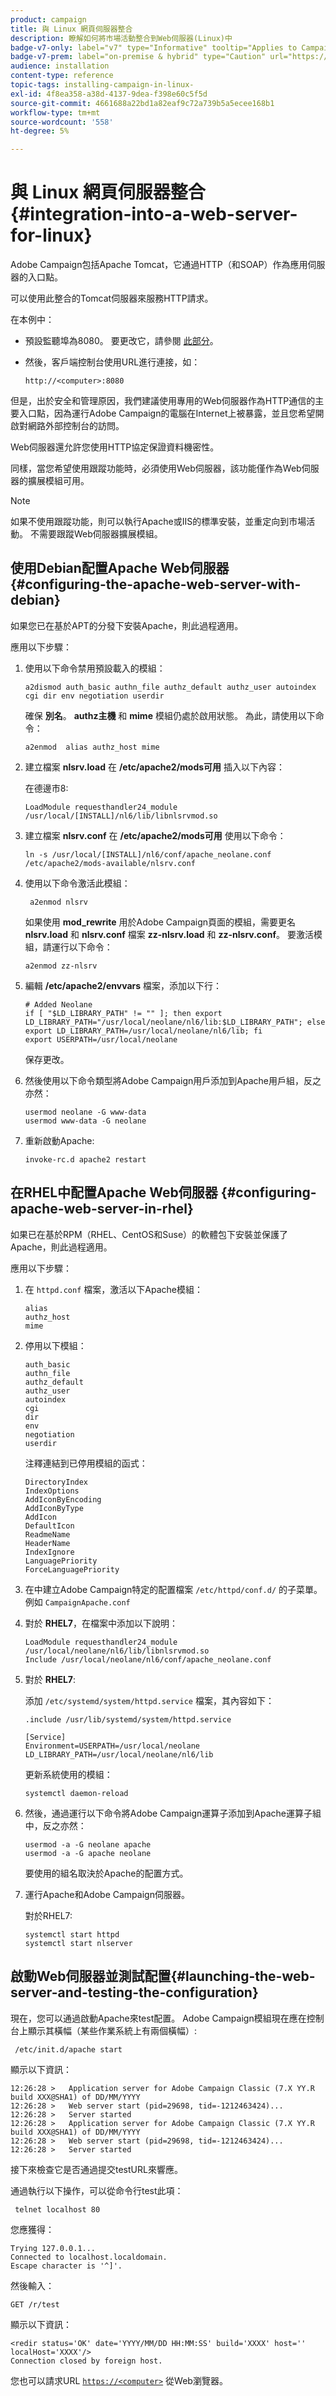 ```yaml
---
product: campaign
title: 與 Linux 網頁伺服器整合
description: 瞭解如何將市場活動整合到Web伺服器(Linux)中
badge-v7-only: label="v7" type="Informative" tooltip="Applies to Campaign Classic v7 only"
badge-v7-prem: label="on-premise & hybrid" type="Caution" url="https://experienceleague.adobe.com/docs/campaign-classic/using/installing-campaign-classic/architecture-and-hosting-models/hosting-models-lp/hosting-models.html" tooltip="Applies to on-premise and hybrid deployments only"
audience: installation
content-type: reference
topic-tags: installing-campaign-in-linux-
exl-id: 4f8ea358-a38d-4137-9dea-f398e60c5f5d
source-git-commit: 4661688a22bd1a82eaf9c72a739b5a5ecee168b1
workflow-type: tm+mt
source-wordcount: '558'
ht-degree: 5%

---
```


# 與 Linux 網頁伺服器整合{#integration-into-a-web-server-for-linux}



Adobe Campaign包括Apache Tomcat，它通過HTTP（和SOAP）作為應用伺服器的入口點。

可以使用此整合的Tomcat伺服器來服務HTTP請求。

在本例中：

* 預設監聽埠為8080。 要更改它，請參閱 [此部分](configure-tomcat.md)。
* 然後，客戶端控制台使用URL進行連接，如：

   ```
   http://<computer>:8080
   ```

但是，出於安全和管理原因，我們建議使用專用的Web伺服器作為HTTP通信的主要入口點，因為運行Adobe Campaign的電腦在Internet上被暴露，並且您希望開啟對網路外部控制台的訪問。

Web伺服器還允許您使用HTTP協定保證資料機密性。

同樣，當您希望使用跟蹤功能時，必須使用Web伺服器，該功能僅作為Web伺服器的擴展模組可用。

>[!NOTE]
>
>如果不使用跟蹤功能，則可以執行Apache或IIS的標準安裝，並重定向到市場活動。 不需要跟蹤Web伺服器擴展模組。

## 使用Debian配置Apache Web伺服器 {#configuring-the-apache-web-server-with-debian}

如果您已在基於APT的分發下安裝Apache，則此過程適用。

應用以下步驟：

1. 使用以下命令禁用預設載入的模組：

   ```
   a2dismod auth_basic authn_file authz_default authz_user autoindex cgi dir env negotiation userdir
   ```

   確保 **別名**。 **authz主機** 和 **mime** 模組仍處於啟用狀態。 為此，請使用以下命令：

   ```
   a2enmod  alias authz_host mime
   ```

1. 建立檔案 **nlsrv.load** 在 **/etc/apache2/mods可用** 插入以下內容：

   在德邊市8:

   ```
   LoadModule requesthandler24_module /usr/local/[INSTALL]/nl6/lib/libnlsrvmod.so
   ```

1. 建立檔案 **nlsrv.conf** 在 **/etc/apache2/mods可用** 使用以下命令：

   ```
   ln -s /usr/local/[INSTALL]/nl6/conf/apache_neolane.conf /etc/apache2/mods-available/nlsrv.conf
   ```

1. 使用以下命令激活此模組：

   ```
    a2enmod nlsrv
   ```

   如果使用 **mod_rewrite** 用於Adobe Campaign頁面的模組，需要更名 **nlsrv.load** 和 **nlsrv.conf** 檔案 **zz-nlsrv.load** 和 **zz-nlsrv.conf**。 要激活模組，請運行以下命令：

   ```
   a2enmod zz-nlsrv
   ```

1. 編輯 **/etc/apache2/envvars** 檔案，添加以下行：

   ```
   # Added Neolane
   if [ "$LD_LIBRARY_PATH" != "" ]; then export LD_LIBRARY_PATH="/usr/local/neolane/nl6/lib:$LD_LIBRARY_PATH"; else export LD_LIBRARY_PATH=/usr/local/neolane/nl6/lib; fi
   export USERPATH=/usr/local/neolane
   ```

   保存更改。

1. 然後使用以下命令類型將Adobe Campaign用戶添加到Apache用戶組，反之亦然：

   ```
   usermod neolane -G www-data
   usermod www-data -G neolane
   ```

1. 重新啟動Apache:

   ```
   invoke-rc.d apache2 restart
   ```

## 在RHEL中配置Apache Web伺服器 {#configuring-apache-web-server-in-rhel}

如果已在基於RPM（RHEL、CentOS和Suse）的軟體包下安裝並保護了Apache，則此過程適用。

應用以下步驟：

1. 在 `httpd.conf` 檔案，激活以下Apache模組：

   ```
   alias
   authz_host
   mime
   ```

1. 停用以下模組：

   ```
   auth_basic
   authn_file
   authz_default
   authz_user
   autoindex
   cgi
   dir
   env
   negotiation
   userdir
   ```

   注釋連結到已停用模組的函式：

   ```
   DirectoryIndex
   IndexOptions    
   AddIconByEncoding    
   AddIconByType    
   AddIcon    
   DefaultIcon    
   ReadmeName    
   HeaderName    
   IndexIgnore    
   LanguagePriority    
   ForceLanguagePriority
   ```

1. 在中建立Adobe Campaign特定的配置檔案 `/etc/httpd/conf.d/` 的子菜單。 例如 `CampaignApache.conf`

1. 對於 **RHEL7**，在檔案中添加以下說明：

   ```
   LoadModule requesthandler24_module /usr/local/neolane/nl6/lib/libnlsrvmod.so
   Include /usr/local/neolane/nl6/conf/apache_neolane.conf
   ```

1. 對於 **RHEL7**:

   添加 `/etc/systemd/system/httpd.service` 檔案，其內容如下：

   ```
   .include /usr/lib/systemd/system/httpd.service
   
   [Service]
   Environment=USERPATH=/usr/local/neolane LD_LIBRARY_PATH=/usr/local/neolane/nl6/lib
   ```

   更新系統使用的模組：

   ```
   systemctl daemon-reload
   ```

1. 然後，通過運行以下命令將Adobe Campaign運算子添加到Apache運算子組中，反之亦然：

   ```
   usermod -a -G neolane apache
   usermod -a -G apache neolane
   ```

   要使用的組名取決於Apache的配置方式。

1. 運行Apache和Adobe Campaign伺服器。

   對於RHEL7:

   ```
   systemctl start httpd
   systemctl start nlserver
   ```

## 啟動Web伺服器並測試配置{#launching-the-web-server-and-testing-the-configuration}

現在，您可以通過啟動Apache來test配置。 Adobe Campaign模組現在應在控制台上顯示其橫幅（某些作業系統上有兩個橫幅）:

```
 /etc/init.d/apache start
```

顯示以下資訊：

```
12:26:28 >   Application server for Adobe Campaign Classic (7.X YY.R build XXX@SHA1) of DD/MM/YYYY
12:26:28 >   Web server start (pid=29698, tid=-1212463424)...
12:26:28 >   Server started
12:26:28 >   Application server for Adobe Campaign Classic (7.X YY.R build XXX@SHA1) of DD/MM/YYYY
12:26:28 >   Web server start (pid=29698, tid=-1212463424)...
12:26:28 >   Server started
```

接下來檢查它是否通過提交testURL來響應。

通過執行以下操作，可以從命令行test此項：

```
 telnet localhost 80  
```

您應獲得：

```
Trying 127.0.0.1...
Connected to localhost.localdomain.
Escape character is '^]'.
```

然後輸入：

```
GET /r/test
```

顯示以下資訊：

```
<redir status='OK' date='YYYY/MM/DD HH:MM:SS' build='XXXX' host='' localHost='XXXX'/>
Connection closed by foreign host.
```

您也可以請求URL [`https://<computer>`](https://myserver.adobe.com/r/test) 從Web瀏覽器。
